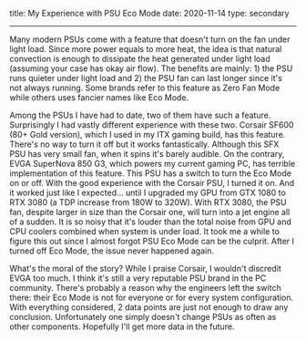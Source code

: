 title: My Experience with PSU Eco Mode
date: 2020-11-14
type: secondary

---

Many modern PSUs come with a feature that doesn't turn on the fan under light load. Since more power equals to more heat, the idea is that natural convection is enough to dissipate the heat generated under light load (assuming your case has okay air flow). The benefits are mainly: 1) the PSU runs quieter under light load and 2) the PSU fan can last longer since it's not always running. Some brands refer to this feature as Zero Fan Mode while others uses fancier names like Eco Mode.

Among the PSUs I have had to date, two of them have such a feature. Surprisingly I had vastly different experience with these two. Corsair SF600 (80+ Gold version), which I used in my ITX gaming build, has this feature. There's no way to turn it off but it works fantastically. Although this SFX PSU has very small fan, when it spins it's barely audible. On the contrary, EVGA SuperNova 850 G3, which powers my current gaming PC, has terrible implementation of this feature. This PSU has a switch to turn the Eco Mode on or off. With the good experience with the Corsair PSU, I turned it on. And it worked just like I expected... until I upgraded my GPU from GTX 1080 to RTX 3080 (a TDP increase from 180W to 320W). With RTX 3080, the PSU fan, despite larger in size than the Corsair one, will turn into a jet engine all of a sudden. It is so noisy that it's louder than the total noise from GPU and CPU coolers combined when system is under load. It took me a while to figure this out since I almost forgot PSU Eco Mode can be the culprit. After I turned off Eco Mode, the issue never happened again.

What's the moral of the story? While I praise Corsair, I wouldn't discredit EVGA too much. I think it's still a very reputable PSU brand in the PC community. There's probably a reason why the engineers left the switch there: their Eco Mode is not for everyone or for every system configuration. With everything considered, 2 data points are just not enough to draw any conclusion. Unfortunately one simply doesn't change PSUs as often as other components. Hopefully I'll get more data in the future.
